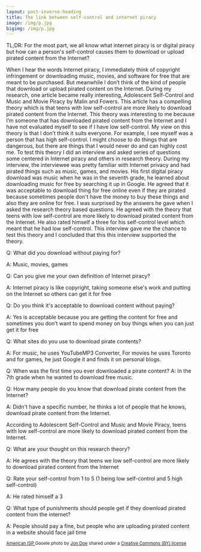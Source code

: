 ```yaml
---
layout: post-inverse-heading
title: The link between self-control and internet piracy  
image: /img/p.jpg
bigimg: /img/p.jpg
---
```

TL;DR: For the most part, we all know what internet piracy is or digital piracy but how can a person's self-control causes them to download or upload pirated content from the Internet?


When I hear the words Internet piracy, I immediately think of copyright infringement or downloading music, movies, and software for free that are meant to be purchased. But meanwhile I don’t think of the kind of people that download or upload pirated content on the Internet. During my research, one article became really interesting, Adolescent Self-Control and Music and Movie Piracy by Malin and Fowers. This article has a compelling theory which is that teens with low self-control are more likely to download pirated content from the Internet. This theory was interesting to me because I’m someone that has downloaded pirated content from the Internet and I have not evaluated myself to see if I have low self-control. My view on this theory is that I don’t think it suits everyone. For example, I see myself was a person that has high self-control. I might choose to do things that are dangerous, but there are things that I would never do and can highly cost me. To test this theory I did an interview and asked series of questions some centered in Internet piracy and others in research theory. During my interview, the  interviewee was pretty familiar with Internet privacy and had pirated things such as music, games, and movies. His first digital piracy download was music when he was in the seventh grade, he learned about downloading music for free by searching it up in Google. He agreed that it was acceptable to download thing for free online even if they are pirated because sometimes people don't have the money to buy these things and also they are online for free. I was surprised by the answers he gave when I asked the research theory based questions. He agreed with the theory that teens with low self-control are more likely to download pirated content from the Internet. He also rated himself a three for his self-control level which meant that he had low self-control. This interview gave me the chance to test this theory and I concluded that this this interview supported the theory.

Q: What did you download without paying for?

A: Music, movies, games

Q: Can you give me your own definition of Internet piracy?

A: Internet piracy is like copyright, taking someone else's work and putting on the Internet so others can get it for free

Q: Do you think it's acceptable to download content without paying?

A: Yes is acceptable because you are getting the content for free and sometimes you don’t want to spend money on buy things when you can just get it for free

Q: What sites do you use to download pirate contents?

A: For music, he uses YouTubeMP3 Converter, For movies he uses Toronto and for games, he just Google it and finds it on personal blogs.

Q: When was the first time you ever downloaded a pirate content?
A: In the 7th grade when he wanted to download free music.

Q: How many people do you know that download pirate content from the Internet?

A: Didn't have a specific number, he thinks a lot of people that he knows, download pirate content from the Internet.

According to Adolescent Self-Control and Music and Movie Piracy, teens with low self-control are more likely to download pirated content from the Internet.

Q: What are your thought on this research theory?

A: He agrees with the theory that teens we low self-control are more likely to download pirated content from the Internet

Q: Rate your self-control from 1 to 5 (1 being low self-control and 5 high self-control)

A: He rated himself a 3

Q: What type of punishments should people get if they download pirated content from the internet?

A: People should pay a fine, but people who are uploading pirated content in a website should face jail time






















<small> <a title="No Internet" href="https://www.google.com/search?site=imghp&tbm=isch&q=internet%20piracy&tbs=sur:fmc#imgrc=Cm9QwvMba3PDxM:">American ISP
</a> Gooele photo by <a href="https://www.youtube.com/channel/UCvOLvT-RpXU69uNZhjfmyCA">Jon Doe</a> shared under a <a href="https://creativecommons.org/licenses/by/2.0/">
Creative Commons (BY) license</a> </small>
